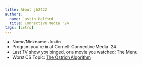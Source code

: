 ```yaml
---
title: About jh2422
authors:
  name: Justin Halford
  title: Connective Media '24
tags: [intro]
---
```


- Name/Nickname: Justin
- Program you're in at Cornell: Connective Media '24
- Last TV show you binged, or a movie you watched: The Menu
- Worst CS Topic: [The Ostrich Algorithm](https://en.wikipedia.org/wiki/Ostrich_algorithm)
